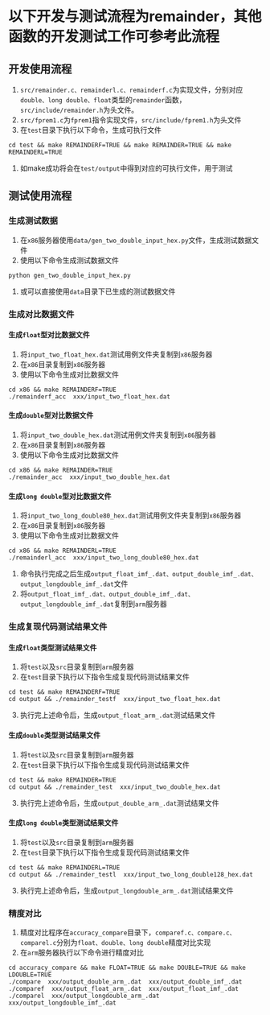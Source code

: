 # 以下开发与测试流程为remainder，其他函数的开发测试工作可参考此流程

## 开发使用流程
1. `src/remainder.c、remainderl.c、remainderf.c`为实现文件，分别对应`double、long double、float`类型的`remainder`函数， `src/include/remainder.h`为头文件。
2. `src/fprem1.c`为`fprem1`指令实现文件，`src/include/fprem1.h`为头文件
3. 在`test`目录下执行以下命令，生成可执行文件
```shell
cd test && make REMAINDERF=TRUE && make REMAINDER=TRUE && make REMAINDERL=TRUE
```
1. 如make成功将会在`test/output`中得到对应的可执行文件，用于测试
## 测试使用流程
### 生成测试数据
1. 在`x86`服务器使用`data/gen_two_double_input_hex.py`文件，生成测试数据文件
2. 使用以下命令生成测试数据文件
```shell
python gen_two_double_input_hex.py
```
1. 或可以直接使用`data`目录下已生成的测试数据文件
### 生成对比数据文件
#### 生成`float`型对比数据文件
1. 将`input_two_float_hex.dat`测试用例文件夹复制到`x86`服务器
2. 在`x86`目录复制到`x86`服务器
3. 使用以下命令生成对比数据文件
```shell
cd x86 && make REMAINDERF=TRUE
./remainderf_acc  xxx/input_two_float_hex.dat
```
#### 生成`double`型对比数据文件
1. 将`input_two_double_hex.dat`测试用例文件夹复制到`x86`服务器
2. 在`x86`目录复制到`x86`服务器
3. 使用以下命令生成对比数据文件
```shell
cd x86 && make REMAINDER=TRUE
./remainder_acc  xxx/input_two_double_hex.dat
```
#### 生成`long double`型对比数据文件
1. 将`input_two_long_double80_hex.dat`测试用例文件夹复制到`x86`服务器
2. 在`x86`目录复制到`x86`服务器
3. 使用以下命令生成对比数据文件
```shell
cd x86 && make REMAINDERL=TRUE
./remainderl_acc  xxx/input_two_long_double80_hex.dat
```

1. 命令执行完成之后生成`output_float_imf_.dat、output_double_imf_.dat、output_longdouble_imf_.dat`文件
2. 将`output_float_imf_.dat、output_double_imf_.dat、output_longdouble_imf_.dat`复制到`arm`服务器
   
### 生成复现代码测试结果文件
#### 生成`float`类型测试结果文件
1. 将`test`以及`src`目录复制到`arm`服务器
2. 在`test`目录下执行以下指令生成复现代码测试结果文件
 ```shell
cd test && make REMAINDERF=TRUE
cd output && ./remainder_testf  xxx/input_two_float_hex.dat 
```
3. 执行完上述命令后，生成`output_float_arm_.dat`测试结果文件
#### 生成`double`类型测试结果文件
1. 将`test`以及`src`目录复制到`arm`服务器
2. 在`test`目录下执行以下指令生成复现代码测试结果文件
 ```shell
cd test && make REMAINDER=TRUE
cd output && ./remainder_test  xxx/input_two_double_hex.dat 
```
3. 执行完上述命令后，生成`output_double_arm_.dat`测试结果文件

#### 生成`long double`类型测试结果文件
1. 将`test`以及`src`目录复制到`arm`服务器
2. 在`test`目录下执行以下指令生成复现代码测试结果文件
 ```shell
cd test && make REMAINDERL=TRUE
cd output && ./remainder_testl  xxx/input_two_long_double128_hex.dat 
```
3. 执行完上述命令后，生成`output_longdouble_arm_.dat`测试结果文件
     
### 精度对比
1. 精度对比程序在`accuracy_compare`目录下，`comparef.c、compare.c、comparel.c`分别为`float、double、long double`精度对比实现
2. 在`arm`服务器执行以下命令进行精度对比
```shell
cd accuracy_compare && make FLOAT=TRUE && make DOUBLE=TRUE && make LDOUBLE=TRUE 
./compare  xxx/output_double_arm_.dat  xxx/output_double_imf_.dat
./comparef  xxx/output_float_arm_.dat  xxx/output_float_imf_.dat
./comparel  xxx/output_longdouble_arm_.dat  xxx/output_longdouble_imf_.dat
```


